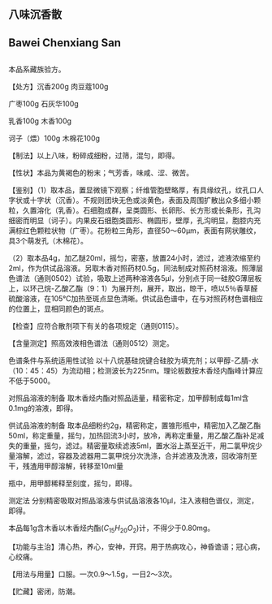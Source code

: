 ## 八味沉香散

## Bawei Chenxiang San

## 

本品系藏族验方。

【处方】沉香200g 肉豆蔻100g

广枣100g 石灰华100g

乳香100g 木香100g

诃子（煨）100g 木棉花100g

【制法】以上八味，粉碎成细粉，过筛，混匀，即得。

【性状】本品为黄褐色的粉末；气芳香，味咸、涩、微苦。

【鉴别】（1）取本品，置显微镜下观察；纤维管胞壁略厚，有具缘纹孔，纹孔口人字状或十字状（沉香）。不规则团块无色或淡黄色，表面及周围扩散出众多细小颗粒，久置溶化（乳香）。石细胞成群，呈类圆形、长卵形、长方形或长条形，孔沟细密而明显（诃子）。内果皮石细胞类圆形、椭圆形，壁厚，孔沟明显，胞腔内充满棕红色颗粒状物（广枣）。花粉粒三角形，直径50～60μm，表面有网状雕纹，具3个萌发孔（木棉花）。

（2）取本品4g，加乙醚20ml，摇匀，密塞，放置24小时，滤过，滤液浓缩至约2ml，作为供试品溶液。另取木香对照药材0.5g，同法制成对照药材溶液。照薄层色谱法（通则0502）试验，吸取上述两种溶液各5μl，分别点于同一硅胶G薄层板上，以环己烷-乙酸乙酯（9：1）为展开剂，展开，取出，晾干，喷以5％香草醛硫酸溶液，在105℃加热至斑点显色清晰。供试品色谱中，在与对照药材色谱相应的位置上，显相同颜色的斑点。

【检查】应符合散剂项下有关的各项规定（通则0115）。

【含量测定】照高效液相色谱法（通则0512）测定。

色谱条件与系统适用性试验 以十八烷基硅烷键合硅胶为填充剂；以甲醇-乙腈-水（10：45：45）为流动相；检测波长为225nm。理论板数按木香烃内酯峰计算应不低于5000。

对照品溶液的制备 取木香烃内酯对照品适量，精密称定，加甲醇制成每1ml含0.1mg的溶液，即得。

供试品溶液的制备 取本品细粉约2g，精密称定，置锥形瓶中，精密加入乙酸乙酯50ml，称定重量，摇匀，加热回流3小时，放冷，再称定重量，用乙酸乙酯补足减失的重量，摇匀，滤过。精密量取续滤液5ml，置水浴上蒸至近干，用二氯甲烷少量溶解，滤过，容器及滤器用二氯甲烷分次洗涤，合并滤液及洗液，回收溶剂至干，残渣用甲醇溶解，转移至10ml量

瓶中，用甲醇稀释至刻度，摇匀，即得。

测定法 分别精密吸取对照品溶液与供试品溶液各10μl，注入液相色谱仪，测定，即得。

本品每1g含木香以木香烃内酯$( C _ { 1 5 } H _ { 2 0 } O _ { 2 } )$计，不得少于0.80mg。

【功能与主治】清心热，养心，安神，开窍。用于热病攻心，神昏谵语；冠心病，心绞痛。

【用法与用量】口服。一次0.9～1.5g，一日2～3次。

【贮藏】密闭，防潮。